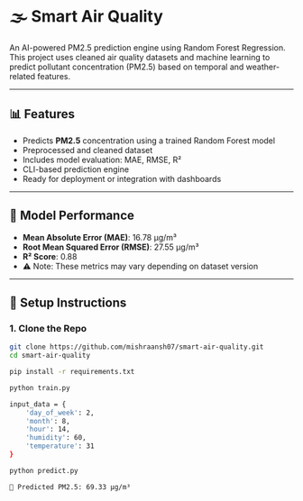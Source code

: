 # 🌫️ Smart Air Quality

An AI-powered PM2.5 prediction engine using Random Forest Regression. This project uses cleaned air quality datasets and machine learning to predict pollutant concentration (PM2.5) based on temporal and weather-related features.

---

## 📊 Features

- Predicts **PM2.5** concentration using a trained Random Forest model
- Preprocessed and cleaned dataset
- Includes model evaluation: MAE, RMSE, R²
- CLI-based prediction engine
- Ready for deployment or integration with dashboards

---

## 🧠 Model Performance

- **Mean Absolute Error (MAE)**: 16.78 µg/m³  
- **Root Mean Squared Error (RMSE)**: 27.55 µg/m³  
- **R² Score**: 0.88  
- ⚠️ Note: These metrics may vary depending on dataset version
---

## 🔧 Setup Instructions

### 1. Clone the Repo

```bash
git clone https://github.com/mishraansh07/smart-air-quality.git
cd smart-air-quality

pip install -r requirements.txt

python train.py

input_data = {
    'day_of_week': 2,
    'month': 8,
    'hour': 14,
    'humidity': 60,
    'temperature': 31
}

python predict.py

🔮 Predicted PM2.5: 69.33 µg/m³

